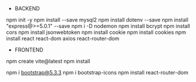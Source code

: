 - BACKEND

npm init -y
npm install --save mysql2
npm install dotenv --save
npm install "express@>=5.0.1" --save
npm i -D nodemon
npm install bcrypt
npm install cors
npm install jsonwebtoken
npm install cookie
npm install cookies
npm install react react-dom axios react-router-dom

- FRONTEND

npm create vite@latest
npm install

npm i bootstrap@5.3.3
npm i bootstrap-icons
npm install react-router-dom




